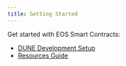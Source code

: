 ```yaml
---
title: Getting Started
---
```


Get started with EOS Smart Contracts:

- [DUNE Development Setup](10_dune-development-setup/index.md)
- [Resources Guide](./20_resources_guide.md)
